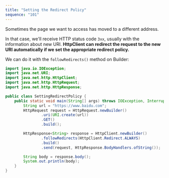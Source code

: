 ```yaml
---
title: "Setting the Redirect Policy"
sequence: "101"
---
```


Sometimes the page we want to access has moved to a different address.

In that case, we'll receive HTTP status code `3xx`, usually with the information about new URI.
**HttpClient can redirect the request to the new URI automatically if we set the appropriate redirect policy.**

We can do it with the `followRedirects()` method on Builder:

```java
import java.io.IOException;
import java.net.URI;
import java.net.http.HttpClient;
import java.net.http.HttpRequest;
import java.net.http.HttpResponse;

public class SettingRedirectPolicy {
    public static void main(String[] args) throws IOException, InterruptedException {
        String url = "https://www.baidu.com";
        HttpRequest request = HttpRequest.newBuilder()
                .uri(URI.create(url))
                .GET()
                .build();

        HttpResponse<String> response = HttpClient.newBuilder()
                .followRedirects(HttpClient.Redirect.ALWAYS)
                .build()
                .send(request, HttpResponse.BodyHandlers.ofString());

        String body = response.body();
        System.out.println(body);
    }
}
```

